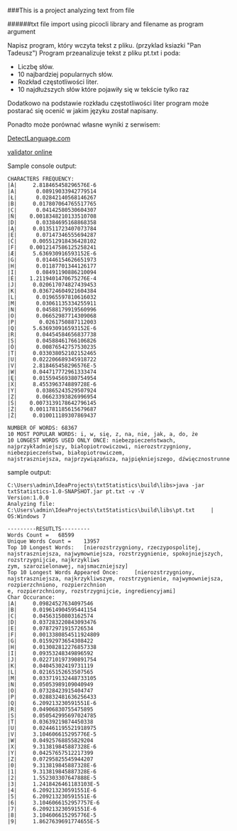 ###This is a project analyzing text from file

######txt file import using picocli library and filename as program argument

Napisz program, który wczyta tekst z pliku. (przyklad ksiazki "Pan Tadeusz")
Program przeanalizuje tekst z pliku pt.txt i poda:
* Liczbę słów.
* 10 najbardziej popularnych słów.
* Rozkład częstotliwości liter.
* 10 najdłuższych słów które pojawiły się w tekście tylko raz

Dodatkowo na podstawie rozkładu częstotliwości liter program może
postarać się ocenić w jakim języku został napisany.

Ponadto może porównać własne wyniki z serwisem:

[DetectLanguage.com](DetectLanguage.com)

[validator online](http://ewalidator.pl/generator-numeru-dowodu-osobistego)


Sample console output:
```
CHARACTERS FREQUENCY:
|À|     2.818465458296576E-6
|A|      0.08919033942779514
|Ł|      0.02842140568146267
|B|     0.017807064765517765
|C|      0.04142580530604307
|Ń|    0.0018348210133510708
|D|      0.03384695168868358
|Ą|     0.013511723407073784
|E|      0.07147346555694287
|Ć|     0.005512918436428102
|F|    0.0012147586125258241
|Æ|     5.636930916593152E-6
|G|      0.01446154626651973
|H|      0.01187701344126177
|I|      0.08491190886210094
|É|    1.2119401470675276E-4
|J|     0.020617074827439453
|K|     0.036724604921604384
|L|      0.01965597810616032
|M|      0.03061135334255911
|N|      0.04588179919560996
|O|      0.06652987714309068
|P|       0.0261750887112003
|Q|     5.636930916593152E-6
|R|      0.04454584656837738
|S|      0.04588461766106826
|Ó|      0.00876542757530235
|T|     0.033038052102152465
|U|     0.022206689345918722
|V|     2.818465458296576E-5
|W|     0.044717772961333474
|Ę|     0.015594569380754954
|X|     8.455396374889728E-6
|Y|      0.03865243529507924
|Z|      0.06623393826996954
|Ś|    0.0073139178642796145
|Ź|    0.0011781185615679687
|Ż|     0.010011189307869437

NUMBER OF WORDS: 68367
10 MOST POPULAR WORDS: i, w, się, z, na, nie, jak, a, do, że
10 LONGEST WORDS USED ONLY ONCE: niebezpieczeństwach, najprzykładniejszy, białopiotrowiczowi, nierozstrzygniony, niebezpieczeństwa, białopiotrowiczem, 
najstraszniejsza, najprzywiązańsza, najpiękniejszego, dźwięcznostrunne
```

sample output:
```
C:\Users\admin\IdeaProjects\txtStatistics\build\libs>java -jar txtStatistics-1.0-SNAPSHOT.jar pt.txt -v -V
Version:1.0.0
Analyzing file: C:\Users\admin\IdeaProjects\txtStatistics\build\libs\pt.txt     | OS:Windows 7

---------RESUTLTS---------
Words Count =   68599
Unique Words Count =    13957
Top 10 Longest Words:   [nierozstrzygniony, rzeczypospolitej, najstraszniejsza, najwymowniejsza, rozstrzygnienie, spokojniejszych, rozstrzygnijcie, najkrzykliws
zym, szarozielonawej, najsmaczniejszy]
Top 10 Longest Words Appeared Once:     [nierozstrzygniony, najstraszniejsza, najkrzykliwszym, rozstrzygnienie, najwymowniejsza, rozpierzchniono, rozpierzchnion
e, rozpierzchniony, rozstrzygnijcie, ingrediencyjami]
Char Occurance:
|A|     0.09824527634097546
|B|     0.019614904595441154
|C|     0.04563150803162574
|D|     0.037283220843093476
|E|     0.07872971915726534
|F|     0.0013380854511924809
|G|     0.01592973654308422
|H|     0.013082812276857338
|I|     0.09353248349896592
|J|     0.022710197390891754
|K|     0.04045302419731119
|L|     0.02165152653507565
|M|     0.033719132448733105
|N|     0.05053989109040949
|O|     0.07328423915404747
|P|     0.028832481636256433
|Q|     6.209213230591551E-6
|R|     0.04906830755475895
|S|     0.050542995697024785
|T|     0.03639219874450338
|U|     0.024461195521918975
|V|     3.104606615295776E-5
|W|     0.04925768855829204
|X|     9.313819845887328E-6
|Y|     0.04257657512217399
|Z|     0.07295825545944207
|0|     9.313819845887328E-6
|1|     9.313819845887328E-6
|2|     1.552303307647888E-5
|3|     1.2418426461183103E-5
|4|     6.209213230591551E-6
|5|     6.209213230591551E-6
|6|     3.1046066152957757E-6
|7|     6.209213230591551E-6
|8|     3.104606615295776E-5
|9|     1.8627639691774655E-5
```